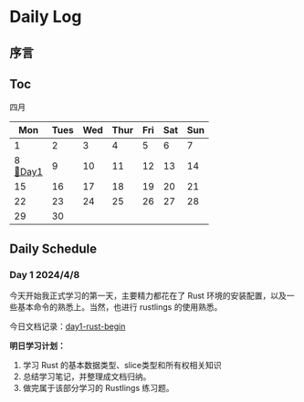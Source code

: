 # Daily Log

## 序言

## Toc

四月

| Mon                                 | Tues | Wed  | Thur | Fri  | Sat  | Sun  |
| ----------------------------------- | ---- | ---- | ---- | ---- | ---- | ---- |
| 1                                   | 2    | 3    | 4    | 5    | 6    | 7    |
| 8<br>[🎉Day1](#Day-1-2024/4/8) | 9    | 10   | 11   | 12   | 13   | 14   |
| 15                                  | 16   | 17   | 18   | 19   | 20   | 21   |
| 22                                  | 23   | 24   | 25   | 26   | 27   | 28   |
| 29                                  | 30   |      |      |      |      |      |


## Daily Schedule

### Day 1 2024/4/8

今天开始我正式学习的第一天，主要精力都花在了 Rust 环境的安装配置，以及一些基本命令的熟悉上。当然，也进行 rustlings 的使用熟悉。

今日文档记录：[day1-rust-begin](./daily_documents/day1-rust-begin.md)

**明日学习计划：**

1. 学习 Rust 的基本数据类型、slice类型和所有权相关知识
2. 总结学习笔记，并整理成文档归纳。
3. 做完属于该部分学习的 Rustlings 练习题。

